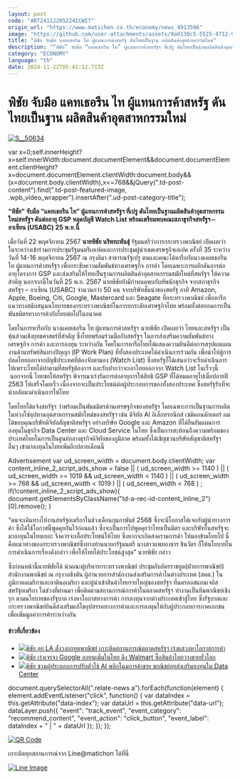 ```yaml
---
layout: post
code: "ART24112205224ICWIT"
origin_url: "https://www.matichon.co.th/economy/news_4913596"
image: "https://github.com/user-attachments/assets/8a0130c5-5525-4712-97f3-5dd0efc62eaf"
title: "พิชัย จับมือ แคทเธอรีน ไท ผู้แทนการค้าสหรัฐ ดันไทยเป็นฐาน ผลิตสินค้าอุตสาหกรรมใหม่"
description: "“พิชัย” จับมือ “แคทเธอรีน ไท” ผู้แทนการค้าสหรัฐฯ ที่เปรู ดันไทยเป็นฐานผลิตสินค้าอุตสาหกรรมใหม่สหรัฐฯ ดันต่ออายุ GSP หลุดบัญชี Watch List"
category: "ECONOMY"
language: "th"
date: 2024-11-22T05:41:12.713Z
---
```


# พิชัย จับมือ แคทเธอรีน ไท ผู้แทนการค้าสหรัฐ ดันไทยเป็นฐาน ผลิตสินค้าอุตสาหกรรมใหม่

[![](https://www.matichon.co.th/wp-content/uploads/2024/11/S__50634-2.jpg "S__50634")](https://www.matichon.co.th/wp-content/uploads/2024/11/S__50634-2.jpg)

var x=0;self.innerHeight?x=self.innerWidth:document.documentElement&&document.documentElement.clientHeight?x=document.documentElement.clientWidth:document.body&&(x=document.body.clientWidth),x<=768&&jQuery(".td-post-content").find(".td-post-featured-image, .wpb\_video\_wrapper").insertAfter(".ud-post-category-title");

**“พิชัย” จับมือ “แคทเธอรีน ไท” ผู้แทนการค้าสหรัฐฯ ที่เปรู ดันไทยเป็นฐานผลิตสินค้าอุตสาหกรรมใหม่สหรัฐฯ ดันต่ออายุ GSP หลุดบัญชี Watch List พร้อมเตรียมพบคณะสภาธุรกิจสหรัฐฯ – อาเซียน (USABC) 25 พ.ย.นี้**

เมื่อวันที่ 22 พฤศจิกายน 2567 **นายพิชัย นริพทะพันธุ์** รัฐมนตรีว่าการกระทรวงพาณิชย์ เปิดเผยว่า ในระหว่างเข้าร่วมการประชุมรัฐมนตรีเอเปคและการประชุมผู้นำเขตเศรษฐกิจเอเปค ครั้งที่ 35 ระหว่างวันที่ 14-16 พฤศจิกายน 2567 ณ กรุงลิมา สาธารณรัฐเปรู ตนและคณะได้หารือกับนางแคทเธอรีน ไท ผู้แทนการค้าสหรัฐฯ เพื่อกระชับความสัมพันธ์ทางเศรษฐกิจ การค้า โดยเฉพาะการผลักดันการต่ออายุโครงการ GSP และส่งเสริมให้ไทยเป็นฐานการผลิตสินค้าอุตสาหกรรมสมัยใหม่ที่สหรัฐฯ ให้ความสำคัญ นอกจากนี้ในวันที่ 25 พ.ย. 2567 นายพิชัยยังมีกำหนดพบกับทัพนักธุรกิจ จากสภาธุรกิจสหรัฐฯ – อาเซียน (USABC) จำนวนกว่า 50 คน จากบริษัทชั้นนำของสหรัฐ อาทิ Amazon, Apple, Boeing, Citi, Google, Mastercard และ Seagate ที่กระทรวงพาณิชย์ เพื่อหารือแนวทางสนับสนุนนโยบายของกระทรวงพาณิชย์ในการยกระดับเศรษฐกิจไทย พร้อมทั้งต่อยอดการเป็นพันธมิตรทางการค้ากับไทยต่อไปในอนาคต

โดยในการหารือกับ นางแคทเธอรีน ไท ผู้แทนการค้าสหรัฐฯ นายพิชัย เปิดเผยว่า ไทยและสหรัฐฯ เป็นหุ้นส่วนเชิงยุทธศาสตร์ที่สำคัญ ซึ่งไทยพร้อมร่วมมือกับสหรัฐฯ ในการส่งเสริมความสัมพันธ์ทางเศรษฐกิจ การค้า และการลงทุน ระหว่างกัน โดยในการหารือไทยได้แสดงความยินดีต่อการสรุปผลแผนงานด้านทรัพย์สินทางปัญญา (IP Work Plan) ที่ทั้งสองประเทศได้ดำเนินการร่วมกัน เพื่อนำไปสู่การปลดไทยออกจากบัญชีประเทศที่ต้องจับตามอง (Watch List) ซึ่งสหรัฐก็ได้เสนอว่าจะรีบดำเนินการให้เพราะไทยได้ทำตามที่สหรัฐต้องการ และรับปากว่าจะเอาไทยออกจาก Watch List ในเร็วๆนี้  นอกจากนี้ ไทยขอให้สหรัฐฯ พิจารณาเร่งรัดการต่ออายุการให้สิทธิ GSP ที่ได้หมดอายุไปเมื่อปลายปี 2563 ให้เสร็จโดยเร็ว เนื่องจากจะเป็นประโยชน์ต่อผู้ประกอบการของทั้งสองประเทศ ซึ่งสหรัฐรับที่จะนำกลับมาดำเนินการให้ไทย

โดยไทยได้แจ้งสหรัฐฯ ว่าพร้อมเป็นพันธมิตรด้านเศรษฐกิจของสหรัฐฯ โดยเฉพาะการเป็นฐานการผลิตในห่วงโซ่อุปทานอุตสาหกรรมสมัยใหม่ของสหรัฐฯ เช่น ดิจิทัล AI อิเล็กทรอนิกส์ เซมิคอนดักเตอร์ ผมได้ขอบคุณบริษัทดิจิทัลสัญชาติสหรัฐฯ อย่างบริษัท Google และ Amazon ที่ได้ยืนยันแผนการลงทุนในธุรกิจ Data Center และ Cloud Service ในไทย ซึ่งเป็นการสะท้อนถึงความพร้อมของประเทศไทยในการเป็นศูนย์กลางธุรกิจดิจิทัลของภูมิภาค พร้อมทั้งได้เชิญชวนบริษัทสัญชาติสหรัฐฯ อื่นๆ เข้ามาลงทุนในไทยเพิ่มอีกปลายเดือนนี้

Advertisement var ud\_screen\_width = document.body.clientWidth; var content\_inline\_2\_script\_ads\_show = false || ( ud\_screen\_width >= 1140 ) || ( ud\_screen\_width >= 1019 && ud\_screen\_width < 1140 ) || ( ud\_screen\_width >= 768 && ud\_screen\_width < 1019 ) || ( ud\_screen\_width < 768 ) ; if(!content\_inline\_2\_script\_ads\_show){ document.getElementsByClassName("td-a-rec-id-content\_inline\_2")\[0\].remove(); }

“ตนจะเดินทางไปงานสหรัฐอเมริกาในช่วงเดือนกุมภาพันธ์ 2568 ซึ่งจะมีโอกาสได้เจอกับผู้นำทางการค้า ซึ่งได้ใช้โอกาสนี้พูดคุยกันไว้ก่อนแล้ว ซึ่งจะเป็นการไปพูดคุยว่าไทยเป็นมิตร และบริษัทในสหรัฐจะมาลงทุนในไทยเยอะ จึงควรจะเอื้อประโยชน์ให้ไทย ซึ่งหากจะเกิดสงครามการค้า ให้มองข้ามไทยไป นี่คือแนวทางของกระทรวงพาณิชย์ซึ่งทางท่านนายกรัฐมนตรี นางสาวแพทองธาร ชินวัตร ก็ให้นโยบายในการดำเนินการเรื่องดังกล่าว เพื่อให้ไทยได้ประโยชน์สูงสุด” นายพิชัย กล่าว

ซึ่งก่อนหน้านี้นายพิชัยได้ นำคณะผู้บริหารกระทรวงพาณิชย์ ประชุมกับอัครราชทูต(ฝ่ายการพาณิชย์) สำนักงานพาณิชย์ ณ กรุงวอชิงตัน ผู้อำนวยการสำนักงานส่งเสริมการค้าในต่างประเทศ (สคต.) ในภูมิภาคอเมริกาและลาตินอเมริกา และผู้นำเข้าสินค้าไทยรายใหญ่ของสหรัฐฯ ที่นครลอสแอนเจลิส สหรัฐอเมริกา ในช่วงที่ผ่านมา เพื่อติดตามสถานการณ์การค้าในตลาดสหรัฐฯ ทำงานเป็นทีมพาณิชย์เชิงรุก ตามนโยบายของรัฐบาล เร่งหาโอกาสทางการค้า การลงทุนจากต่างประเทศเข้าสู่ไทย ซึ่งรัฐบาลและกระทรวงพาณิชย์ยินดีส่งเสริมแก้ไขอุปสรรคทางการค้าและการลงทุนให้กับผู้ประกอบการภาคเอกชน เพื่อเพิ่มมูลค่าการค้าระหว่างกัน

#### ข่าวที่เกี่ยวข้อง

*   [![](https://www.matichon.co.th/wp-content/uploads/2024/11/tungwong1.jpg)พิชัย ลุย LA ตั้งวงถกทูตพาณิชย์ เกาะติดสถานการณ์ตลาดสหรัฐฯ เร่งแสวงหาโอกาสการค้า](https://www.matichon.co.th/economy/news_4904071)
*   [![](https://www.matichon.co.th/wp-content/uploads/2024/11/S__1682637012.jpg)พิชัย เร่งเจรจา Google ลงทุนเพิ่มในไทย ดึง Walmart ซื้อสินค้าไทยวางขายทั่วโลก](https://www.matichon.co.th/economy/news_4903170)
*   [![](https://www.matichon.co.th/wp-content/uploads/2024/10/cdi2-wed.jpg)พิชัย ชวนผู้ประกอบการปรับตัวใช้ AI พลิกโฉมการค้าขาย พาณิชย์ลุยส่งเสริมลงทุนใน Data Center](https://www.matichon.co.th/economy/news_4871683)

document.querySelectorAll(".relate-news a").forEach(function(element) { element.addEventListener("click", function() { var dataIndex = this.getAttribute("data-index"); var dataUrl = this.getAttribute("data-url"); dataLayer.push({ "event": "track\_event", "event\_category": "recommend\_content", "event\_action": "click\_button", "event\_label": dataIndex + " | " + dataUrl }); }); });

[![QR Code](https://www.matichon.co.th/wp-content/uploads/2023/07/wob1371z.jpg)](https://lin.ee/ht0nDxX)

เกาะติดทุกสถานการณ์จาก Line@matichon ได้ที่นี่

[![Line Image](https://www.matichon.co.th/wp-content/uploads/2023/07/th.png)](https://lin.ee/ht0nDxX)